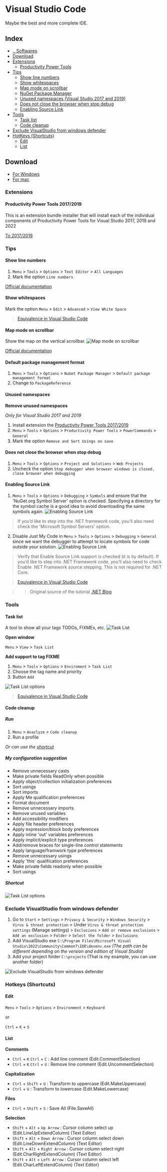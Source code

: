 # Visual Studio Code
Maybe the best and more complete IDE.



## Index
- [.. Softwares](/Softwares/README.md)
- [Download](#download)
- [Extensions](#extensions)
  - [Productivity Power Tools](#extensions-productivity-power-tools)
- [Tips](#tips)
  - [Show line numbers](#tips-show-line-numbers)
  - [Show whitespaces](#tips-show-whitespaces)
  - [Map mode on scrollbar](#tips-map-mode-scrollbar)
  - [NuGet Package Manager](#tips-nuget-package-manager)
  - [Unused namespaces (Visual Studio 2017 and 2019)](#tips-unused-namespaces)
  - [Does not close the browser when stop debug](#tips-does-not-close-the-browser-when-stop-debug)
  - [Enabling Source Link](#tips-enabling-source-link)
- [Tools](#tools)
  - [Task list](#tools-tasklist)
  - [Code cleanup](#tools-Code-cleanup)
- [Exclude VisualStudio from windows defender](#windows-defender)
- [HotKeys (Shortcuts)](#hotkeys)
  - [Edit](#hotkeys-edit)
  - [List](#hotkeys-list)


## Download <a name="download"></a>
- [For Windows](https://visualstudio.microsoft.com/vs/)
- [For mac](https://visualstudio.microsoft.com/thank-you-downloading-visual-studio-mac/?sku=communitymac&rel=16)



### Extensions <a name="extensions"></a>


#### Productivity Power Tools 2017/2019 <a name="extensions-productivity-power-tools"></a>
This is an extension bundle installer that will install each of the individual components of Productivity Power Tools for Visual Studio 2017, 2019 and 2022

[To 2017/2019](https://marketplace.visualstudio.com/items?itemName=VisualStudioPlatformTeam.ProductivityPowerPack2017)



### Tips <a name="tips"></a>


#### Show line numbers <a name="tips-show-line-numbers"></a>
1. `Menu` > `Tools` > `Options` > `Text Editor` > `All Languages`
2. Mark the option `Line numbers`

[Official documentation](https://docs.microsoft.com/en-us/visualstudio/ide/reference/how-to-display-line-numbers-in-the-editor?view=vs-2019)


#### Show whitespaces <a name="tips-show-whitespaces"></a>
Mark the option `Menu` > `Edit` > `Advanced` > `View White Space`
> [Equivalence in Visual Studio Code](./VisualStudioCode/README.md#tips-show-whitespaces)


#### Map mode on scrollbar <a name="tips-map-mode-scrollbar"></a>
Show the map on the vertical scrollbar.
![Map mode on scrollbar](/media/visualstudio-tips-map-scrollbar.png "Map mode on scrollbar")

[Official documentation](https://docs.microsoft.com/en-us/visualstudio/ide/how-to-track-your-code-by-customizing-the-scrollbar?view=vs-2022)



#### Default package management format <a name="tips-Default-package-management-format"></a>
1. `Menu` > `Tools` > `Options` > `NuGet Package Manager` > `Default package management format`
2. Change to `PackageReference`


#### Unused namespaces <a name="tips-unused-namespaces"></a>
**Remove unused namespaces**

_Only for Visual Studio 2017 and 2019_
1. Install extension the [Productivity Power Tools 2017/2019](#extensions-productivity-power-tools)
2. `Menu` > `Tools` > `Options` > `Productivity Power Tools` > `PowerCommands` > `General`
3. Mark the option `Remove and Sort Usings on save`


#### Does not close the browser when stop debug <a name="tips-does-not-close-the-browser-when-stop-debug"></a>
1. `Menu` > `Tools` > `Options` > `Project and Solutions` > `Web Projects`
2. Uncheck the option `Stop debugger when browser windows is closed, close browser when debugging`


#### Enabling Source Link <a name="tips-enabling-source-link"></a>
1. `Menu` > `Tools` > `Options` > `Debugging` > `Symbols` and ensure that the 'NuGet.org Symbol Server' option is checked. Specifying a directory for the symbol cache is a good idea to avoid downloading the same symbols again.
![Enabling Source Link](https://devblogs.microsoft.com/dotnet/wp-content/uploads/sites/10/2020/11/visual-studio-step-1.png "Enabling Source Link")
> If you’d like to step into the .NET framework code, you’ll also need check the 'Microsoft Symbol Servers' option.

2. Disable Just My Code in `Menu` > `Tools` > `Options` > `Debugging` > `General` since we want the debugger to attempt to locate symbols for code outside your solution.
![Enabling Source Link](https://devblogs.microsoft.com/dotnet/wp-content/uploads/sites/10/2020/11/visual-studio-step-2.png "Enabling Source Link")
> Verify that Enable Source Link support is checked (it is by default). If you’d like to step into .NET Framework code, you’ll also need to check Enable .NET Framework source stepping. This is not required for .NET Core.

> [Equivalence in Visual Studio Code](./VisualStudioCode/README.md#tips-enabling-source-link)

>> Original source of the tutorial [.NET Blog](https://devblogs.microsoft.com/dotnet/improving-debug-time-productivity-with-source-link/)



### Tools <a name="tools"></a>


#### Task list <a name="tools-tasklist"></a>
A tool to show all your tags TODOs, FIXMEs, etc.
![Task List](/media/visualstudio-tools-tasklist.png "Task List")

**Open window**

`Menu` > `View` > `Task List`

**Add support to tag FIXME**
1. `Menu` > `Tools` > `Options` > `Envirnment` > `Task List`
2. Choose the tag name and priority
2. Button `Add`

![Task List options](/media/visualstudio-tools-tasklist-options.png "Task List options")
> [Equivalence in Visual Studio Code](./VisualStudioCode/README.md#extensions-tasklist)


#### Code cleanup <a name="tools-Code-cleanup"></a>

##### Run
1. `Menu` > `Anazlyze` > `Code cleanup`
2. Run a profile

_Or can use the [shortcut](#tools-Code-cleanup-shortcut)_

##### My configuration suggestion
- Remove unnecessary casts
- Make private fields ReadOnly when possible
- Apply object/collection initialization preferences
- Sort usings
- Sort imports
- Apply Me qualification preferences
- Format document
- Remove unnecessary imports
- Remove unused variables
- Add accessibility modifiers
- Apply file header preferences
- Apply expression/block body preferences
- Apply inline 'out' variables preferences
- Apply implicit/explicit type preferences
- Add/remove braces for single-line control statements
- Apply language/framwork type preferences
- Remove unnecessary usings
- Apply 'this' qualification preferences
- Make private fields readonly when possible
- Sort usings

##### Shortcut <a name="tools-Code-cleanup-shortcut"></a>
![Task List options](/media/visualstudio-tools-code-cleanup.png "Task List options")



### Exclude VisualStudio from windows defender <a name="windows-defender"></a>
1. Go to `Start` > `Settings` > `Privacy & Security` > `Windows Security` > `Virus & threat protection` > Under `Virus & threat protection settings` (Manage settings) > `Exclusions` > `Add or remove exclusions` > `Add an exclusion` > `Folder` > `Select the folder` > `Exclusions`
2. Add VisualStudio exe `C:\Program Files\Microsoft Visual Studio\2022\Community\Common7\IDE\devenv.exe` *(The path can be different depending on the version and edition of Visual Studio)*
3. Add your project folder `C:\projects` (That is my example, you can use another folder)

![Exclude VisualStudio from windows defender](/media/vs-windows-defender.png "Exclude VisualStudio from windows defender")



### Hotkeys (Shortcuts)<a name="hotkeys"></a>

#### Edit <a name="hotkeys-edit"></a>
`Menu` > `Tools` > `Options` > `Environment` > `Keyboard`

or

`Ctrl` + `K` + `S`


#### List <a name="hotkeys-list"></a>

**Comments**
- `Ctrl` + `K` `Ctrl` + `C` : Add line comment (Edit.CommentSelection)
- `Ctrl` + `K` `Ctrl` + `U` : Remove line comment (Edit.UncommentSelection)

**Capitalization**
- `Ctrl` + `Shift` + `U` : Transform to uppercase (Edit.MakeUppercase)
- `Ctrl` + `U` : Transform to lowercase (Edit.MakeLowercase)

**Files**
- `Ctrl` + `Shift` + `S` : Save All (File.SaveAll)

**Selection**
- `Shift` + `Alt` + `Up Arrow` : Cursor column select up (Edit.LineUpExtendColumn) (Text Editor)
- `Shift` + `Alt` + `Down Arrow` : Cursor column select down (Edit.LineDownExtendColumn) (Text Editor)
- `Shift` + `Alt` + `Right Arrow` : Cursor column select right (Edit.CharRightExtendColumn) (Text Editor)
- `Shift` + `Alt` + `Left Arrow` : Cursor column select left (Edit.CharLeftExtendColumn) (Text Editor)